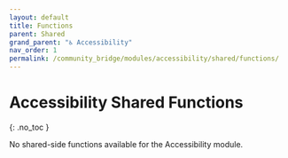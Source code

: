 ```yaml
---
layout: default
title: Functions
parent: Shared
grand_parent: "♿ Accessibility"
nav_order: 1
permalink: /community_bridge/modules/accessibility/shared/functions/
---
```


# Accessibility Shared Functions
{: .no_toc }

No shared-side functions available for the Accessibility module.
